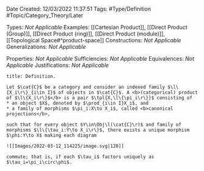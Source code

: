 <div class="topSpace"></div>

Date Created: 12/03/2022 11:37:51
Tags: #Type/Definition #Topic/Category_Theory/Later

Types: <i>Not Applicable</i>
Examples: [[Cartesian Product]], [[Direct Product (Group)]], [[Direct Product (ring)]], [[Direct Product (module)]], [[Topological Space#^product-space]]
Constructions: <i>Not Applicable</i>
Generalizations: <i>Not Applicable</i>

Properties: <i>Not Applicable</i>
Sufficiencies: <i>Not Applicable</i>
Equivalences: <i>Not Applicable</i>
Justifications: <i>Not Applicable</i>

``` ad-Definition
title: Definition.

Let $\cat{C}$ be a category and consider an indexed family $\l\{X_i\r\}_{i\in I}$ of objects in $\cat{C}$. A <b>(categorical) product of $\l\{X_i\r\}$</b> is a pair $\tpl{X,\l\{\pi_i\r\}}$ consisting of
* an object $X$, denoted by $\prod_{i\in I}X_i$, and
* a family of morphisms $\pi_i:X\to X_i$, called <b>canonical projections</b>,

such that for every object $Y\in\Obj\l(\cat{C}\r)$ and family of morphisms $\l\{\tau_i:Y\to X_i\r\}$, there exists a unique morphism $\phi:Y\to X$ making each diagram

![[Images/2022-03-12_114225/image.svg|120]]

commute; that is, if each $\tau_i$ factors uniquely as $\tau_i=\pi_i\circ\phi$.

```
